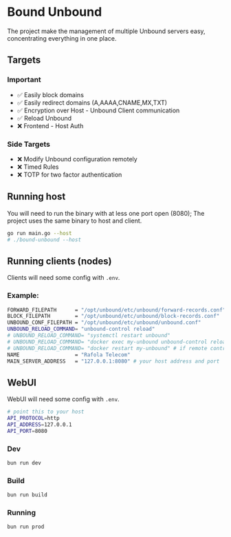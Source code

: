 # Bound Unbound

The project make the management of multiple Unbound servers easy, concentrating everything in one place.

## Targets

### Important 

- ✅ Easily block domains
- ✅ Easily redirect domains (A,AAAA,CNAME,MX,TXT)
- ✅ Encryption over Host - Unbound Client communication
- ✅ Reload Unbound
- ❌ Frontend - Host Auth


### Side Targets

- ❌ Modify Unbound configuration remotely
- ❌ Timed Rules
- ❌ TOTP for two factor authentication

## Running host

You will need to run the binary with at less one port open (8080); The project uses the same binary to host and client.

```bash
go run main.go --host
# ./bound-unbound --host
```

## Running clients (nodes)

Clients will need some config with `.env`.

### Example:

```bash
FORWARD_FILEPATH      = "/opt/unbound/etc/unbound/forward-records.conf"
BLOCK_FILEPATH        = "/opt/unbound/etc/unbound/block-records.conf"
UNBOUND_CONF_FILEPATH = "/opt/unbound/etc/unbound/unbound.conf"
UNBOUND_RELOAD_COMMAND= "unbound-control reload" 
# UNBOUND_RELOAD_COMMAND= "systemctl restart unbound" 
# UNBOUND_RELOAD_COMMAND= "docker exec my-unbound unbound-control reload" # if running with docker
# UNBOUND_RELOAD_COMMAND= "docker restart my-unbound" # if remote control aren't enabled 
NAME                  = "Rafola Telecom"
MAIN_SERVER_ADDRESS   = "127.0.0.1:8080" # your host address and port
```

## WebUI

WebUI will need some config with `.env`.

```bash
# point this to your host
API_PROTOCOL=http
API_ADDRESS=127.0.0.1
API_PORT=8080
```

### Dev

```bash
bun run dev
```

### Build

```bash
bun run build
```

### Running

```bash
bun run prod
```